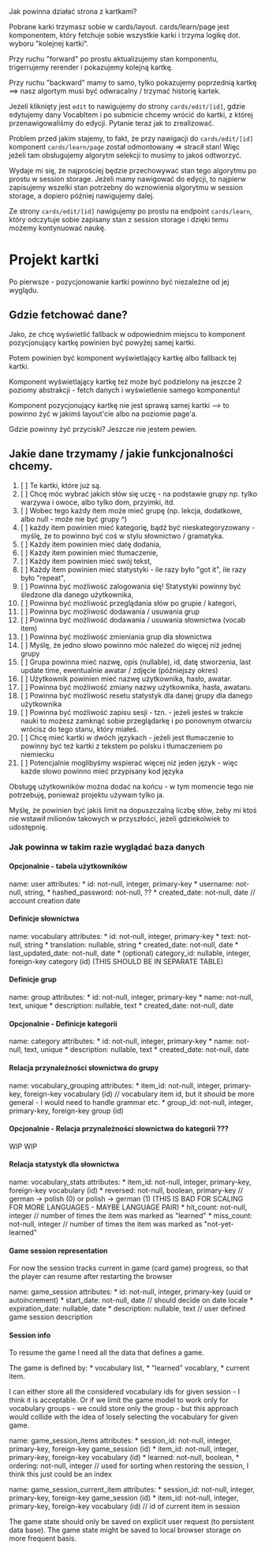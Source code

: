 Jak powinna działać strona z kartkami?

Pobrane karki trzymasz sobie w cards/layout. cards/learn/page jest komponentem, który fetchuje sobie wszystkie karki i trzyma logikę dot. wyboru "kolejnej kartki".

Przy ruchu "forward" po prostu aktualizujemy stan komponentu, trigerrujemy rerender i pokazujemy kolejną kartkę. 

Przy ruchu "backward" mamy to samo, tylko pokazujemy poprzednią kartkę ==> nasz algortym musi być odwracalny / trzymać historię kartek. 

Jeżeli kliknięty jest `edit` to nawigujemy do strony `cards/edit/[id]`, gdzie edytujemy dany VocabItem i po submicie chcemy wrócić do kartki, z której 
przenawigowaliśmy do edycji. Pytanie teraz jak to zrealizować. 

Problem przed jakim stajemy, to fakt, że przy nawigacji do `cards/edit/[id]` komponent `cards/learn/page` został odmontowany => stracił stan!
Więc jeżeli tam obsługujemy algorytm selekcji to musimy to jakoś odtworzyć. 

Wydaje mi się, że najprościej będzie przechowywać stan tego algorytmu po prostu w session storage. Jeżeli mamy nawigować do edycji, 
to najpierw zapisujemy wszelki stan potrzebny do wznowienia algorytmu w session storage, a dopiero później nawigujemy dalej. 

Ze strony `cards/edit/[id]` nawigujemy po prostu na endpoint `cards/learn`, który odczytuje sobie zapisany stan z session storage i dzięki temu możemy kontynuować naukę. 


# Projekt kartki

Po pierwsze - pozycjonowanie kartki powinno być niezależne od jej wyglądu. 

## Gdzie fetchować dane? 

Jako, że chcę wyświetlić fallback w odpowiednim miejscu to komponent pozycjonujący kartkę powinien być 
powyżej samej kartki.

Potem powinien być komponent wyświetlający kartkę albo fallback tej kartki. 

Komponent wyświetlający kartkę też może być podzielony na jeszcze 2 poziomy abstrakcji - fetch danych i wyświetlenie samego komponentu!

Komponent pozycjonujący kartkę nie jest sprawą samej kartki --> to powinno żyć w jakimś layout'cie albo na poziomie page'a.

Gdzie powinny żyć przyciski? Jeszcze nie jestem pewien.

## Jakie dane trzymamy / jakie funkcjonalności chcemy. 

1. [ ] Te kartki, które już są. 
2. [ ] Chcę móc wybrać jakich słów się uczę - na podstawie grupy np. tylko warzywa i owoce, albo tylko dom, przyimki, itd. 
3. [ ] Wobec tego każdy item może mieć grupę (np. lekcja, dodatkowe, albo null - może nie być grupy ^)
4. [ ] każdy item powinien mieć kategorię, bądź być nieskategoryzowany - myślę, że to powinno być coś w stylu słownictwo / gramatyka.
5. [ ] Każdy item powinien mieć datę dodania,
6. [ ] Każdy item powinien mieć tłumaczenie,
7. [ ] Każdy item powinien mieć swój tekst,
8. [ ] Każdy item powinien mieć statystyki - ile razy było "got it", ile razy było "repeat",
9. [ ] Powinna być możliwość zalogowania się! Statystyki powinny być śledzone dla danego użytkownika,
10. [ ] Powinna być możliwość przeglądania słów po grupie / kategori,
11. [ ] Powinna byc możliwość dodawania / usuwania grup
12. [ ] Powinna być możliwość dodawania / usuwania słownictwa (vocab item)
13. [ ] Powinna być możliwość zmieniania grup dla słownictwa
14. [ ] Myślę, że jedno słowo powinno móc należeć do więcej niż jednej grupy
15. [ ] Grupa powinna mieć nazwę, opis (nullable), id, datę stworzenia, last update time, ewentualnie awatar / zdjęcie (późniejszy okres)
16. [ ] Użytkownik powinien mieć nazwę użytkownika, hasło, awatar. 
17. [ ] Powinna być możliwość zmiany nazwy użytkownika, hasła, awataru.
18. [ ] Powinna być możliwość resetu statystyk dla danej grupy dla danego użytkownika
19. [ ] Powinna być możliwość zapisu sesji - tzn. - jeżeli jesteś w trakcie nauki to możesz zamknąć sobie przeglądarkę
    i po ponownym otwarciu wrócisz do tego stanu, który miałeś. 
20. [ ] Chcę mieć kartki w dwóch językach - jeżeli jest tłumaczenie to powinny być też kartki z tekstem po polsku i tłumaczeniem po niemiecku
21. [ ] Potencjalnie moglibyśmy wspierać więcej niż jeden język - więc każde słowo powinno mieć przypisany kod języka


Obsługę użytkowników można dodać na końcu - w tym momencie tego nie potrzebuję, ponieważ projektu używam tylko ja. 

Myślę, że powinien być jakiś limit na dopuszczalną liczbę słów, żeby mi ktoś nie wstawił milionów takowych w przyszłości, jeżeli gdziekolwiek to udostępnię. 

### Jak powinna w takim razie wyglądać baza danych


#### Opcjonalnie - tabela użytkowników

name: user
attributes:
    * id: not-null, integer, primary-key
    * username: not-null, string,
    * hashed_password: not-null, ??
    * created_date: not-null, date // account creation date

#### Definicje słownictwa

name: vocabulary
attributes:
    * id: not-null, integer, primary-key
    * text: not-null, string
    * translation: nullable, string
    * created_date: not-null, date
    * last_updated_date: not-null, date
    * (optional) category_id: nullable, integer, foreign-key category (id) (THIS SHOULD BE IN SEPARATE TABLE)

#### Definicje grup

name: group
attributes:
    * id: not-null, integer, primary-key
    * name: not-null, text, unique
    * description: nullable, text
    * created_date: not-null, date

#### Opcjonalnie - Definicje kategorii

name: category
attributes:
    * id: not-null, integer, primary-key
    * name: not-null, text, unique
    * description: nullable, text
    * created_date: not-null, date


#### Relacja przynależności słownictwa do grupy

name: vocabulary_grouping
attributes:
    * item_id: not-null, integer, primary-key, foreign-key vocabulary (id) // vocabulary item id, but it should be more general - I would need to handle grammar etc.
    * group_id: not-null, integer, primary-key, foreign-key group (id)

#### Opcjonalnie - Relacja przynależności słownictwa do kategorii ???

WIP WIP

#### Relacja statystyk dla słownictwa

name: vocabulary_stats
attributes:
    * item_id: not-null, integer, primary-key, foreign-key vocabulary (id)
    * reversed: not-null, boolean, primary-key // german -> polish (0) or polish -> german (1) (THIS IS BAD FOR SCALING FOR MORE LANGUAGES - MAYBE LANGUAGE PAIR)
    * hit_count: not-null, integer // number of times the item was marked as "learned"
    * miss_count: not-null, integer // number of times the item was marked as "not-yet-learned"

#### Game session representation

For now the session tracks current in game (card game) progress, so that the player can resume after restarting the browser

name: game_session
attributes:
    * id: not-null, integer, primary-key (uuid or autoincrement)
    * start_date: not-null, date // should decide on date locale
    * expiration_date: nullable, date
    * description: nullable, text // user defined game session description

#### Session info

To resume the game I need all the data that defines a game.

The game is defined by:
    * vocabulary list, 
    * "learned" vocablary, 
    * current item.

I can either store all the considered vocabulary ids for given session - I think it is acceptable.
Or if we limit the game model to work only for vocabulary groups - we could store only the group - but this approach would collide with the idea
of losely selecting the vocabulary for given game. 

name: game_session_items
attributes:
    * session_id: not-null, integer, primary-key, foreign-key game_session (id)
    * item_id: not-null, integer, primary-key, foreign-key vocabulary (id)
    * learned: not-null, boolean, 
    * ordering: not-null, integer // used for sorting when restoring the session, I think this just could be an index

name: game_session_current_item
attributes:
    * session_id: not-null, integer, primary-key, foreign-key game_session (id)
    * item_id: not-null, integer, primary-key, foreign-key vocabulary (id) // id of current item in session


The game state should only be saved on explicit user request (to persistent data base).
The game state might be saved to local browser storage on more frequent basis.

